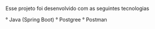 Esse projeto foi desenvolvido com as seguintes tecnologias

° Java (Spring Boot)
° Postgree
° Postman
